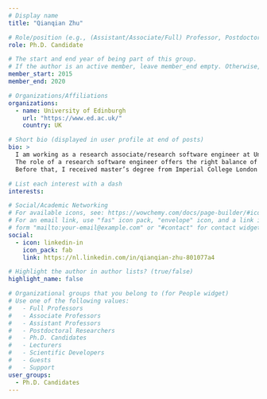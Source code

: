 ```yaml
---
# Display name
title: "Qianqian Zhu"

# Role/position (e.g., (Assistant/Associate/Full) Professor, Postdoctoral Researchers, Ph.D. Candidate)
role: Ph.D. Candidate

# The start and end year of being part of this group.
# If the author is an active member, leave member_end empty. Otherwise, fill in.
member_start: 2015
member_end: 2020

# Organizations/Affiliations
organizations:
  - name: University of Edinburgh
    url: "https://www.ed.ac.uk/"
    country: UK

# Short bio (displayed in user profile at end of posts)
bio: >
  I am working as a research associate/research software engineer at University of Edinburgh.
  The role of a research software engineer offers the right balance of research and practice for me. As a research software engineer, I can always learn new things from different research domains; meanwhile, I can apply my knowledge of software engineering to develop a high quality, reliable and maintainable software.
  Before that, I received master’s degree from Imperial College London in 2014 and PhD degree in Software Engineering from Delft University of Technology in 2020.

# List each interest with a dash
interests:

# Social/Academic Networking
# For available icons, see: https://wowchemy.com/docs/page-builder/#icons
# For an email link, use "fas" icon pack, "envelope" icon, and a link in the
# form "mailto:your-email@example.com" or "#contact" for contact widget.
social:
  - icon: linkedin-in
    icon_pack: fab
    link: https://nl.linkedin.com/in/qianqian-zhu-801077a4

# Highlight the author in author lists? (true/false)
highlight_name: false

# Organizational groups that you belong to (for People widget)
# Use one of the following values: 
#   - Full Professors
#   - Associate Professors
#   - Assistant Professors
#   - Postdoctoral Researchers
#   - Ph.D. Candidates
#   - Lecturers
#   - Scientific Developers
#   - Guests
#   - Support
user_groups:
  - Ph.D. Candidates
---
```

